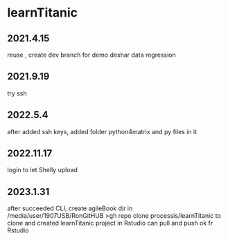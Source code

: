 # learnTitanic
## 2021.4.15
reuse , create dev branch for demo deshar data regression
## 2021.9.19
try ssh
## 2022.5.4
after added ssh keys, added folder python4matrix and py files in it
## 2022.11.17
login to let Shelly upload
## 2023.1.31
after succeeded CLI, create agileBook dir
in /media/user/1907USB/RonGitHUB  >gh repo clone processis/learnTitanic  to clone and created learnTitanic project in Rstudio
can pull and push ok fr Rstudio
